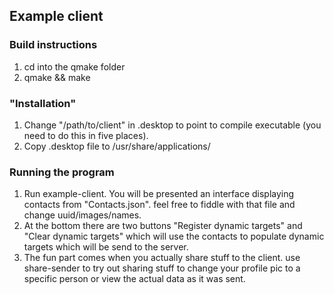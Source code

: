 Example client
------
### Build instructions
1. cd into the qmake folder
2. qmake && make

### "Installation"
1. Change "/path/to/client" in .desktop to point to compile executable (you need to do this in five places).
2. Copy .desktop file to /usr/share/applications/

### Running the program
1. Run example-client. You will be presented an interface displaying contacts from "Contacts.json". feel free to fiddle with that file and change uuid/images/names.
2. At the bottom there are two buttons "Register dynamic targets" and "Clear dynamic targets" which will use the contacts to populate dynamic targets which will be send to the server.
3. The fun part comes when you actually share stuff to the client. use share-sender to try out sharing stuff to change your profile pic to a specific person or view the actual data as it was sent.
